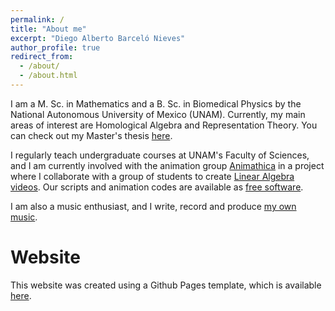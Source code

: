 ```yaml
---
permalink: /
title: "About me"
excerpt: "Diego Alberto Barceló Nieves"
author_profile: true
redirect_from: 
  - /about/
  - /about.html
---
```


I am a M. Sc. in Mathematics and a B. Sc. in Biomedical Physics by the National Autonomous University of Mexico (UNAM). Currently, my main areas of interest are Homological Algebra and Representation Theory. You can check out my Master's thesis [here](http://132.248.9.195/ptd2022/septiembre/0831398/Index.html).

I regularly teach undergraduate courses at UNAM's Faculty of Sciences, and I am currently involved with the animation group [Animathica](https://www.youtube.com/@animathica) in a project where I collaborate with a group of students to create [Linear Algebra videos](https://www.youtube.com/playlist?list=PL91agCMqt_mdAgHZkxyn-tscoNpu7ZHvl). Our scripts and animation codes are available as [free software](https://github.com/animathica/alganim).

I am also a music enthusiast, and I write, record and produce [my own music](https://www.youtube.com/watch?v=6rM7Q_QrzQk).

Website
======
This website was created using a Github Pages template, which is available [here](https://github.com/academicpages).
